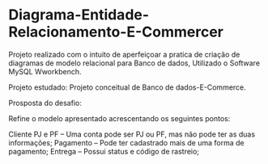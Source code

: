 # Diagrama-Entidade-Relacionamento-E-Commercer

Projeto realizado com o intuito de aperfeiçoar a pratica de criação de diagramas de modelo relacional para Banco de dados, Utilizado o Software MySQL Wworkbench.

Projeto estudado: Projeto conceitual de Banco de dados-E-Commerce.

Prosposta do desafio:

Refine o modelo apresentado acrescentando os seguintes pontos:

Cliente PJ e PF – Uma conta pode ser PJ ou PF, mas não pode ter as duas informações;
Pagamento – Pode ter cadastrado mais de uma forma de pagamento;
Entrega – Possui status e código de rastreio;
